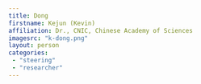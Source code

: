 ```yaml
---
title: Dong
firstname: Kejun (Kevin) 
affiliation: Dr., CNIC, Chinese Academy of Sciences
imagesrc: "k-dong.png"
layout: person
categories:
 - "steering"
 - "researcher"
---
```


